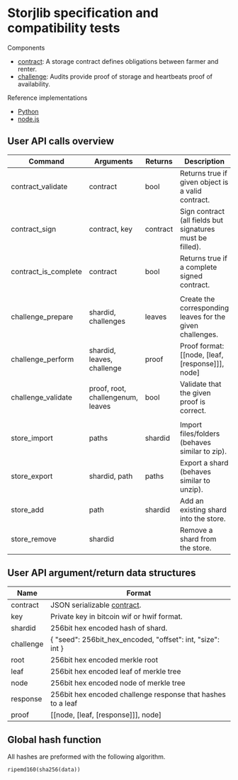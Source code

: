 # Storjlib specification and compatibility tests

Components

 * [contract](contract): A storage contract defines obligations between farmer and renter.
 * [challenge](challenge): Audits provide proof of storage and heartbeats proof of availability.


Reference implementations

 * [Python](https://github.com/storj/storjlib)
 * [node.js](https://github.com/Storj/node-storj)


## User API calls overview


| Command               | Arguments                         | Returns   | Description                                               |
|-----------------------|-----------------------------------|-----------|-----------------------------------------------------------|
| contract_validate     | contract                          | bool      | Returns true if given object is a valid contract.         |
| contract_sign         | contract, key                     | contract  | Sign contract (all fields but signatures must be filled). |
| contract_is_complete  | contract                          | bool      | Returns true if a complete signed contract.               |
|                       |                                   |           |                                                           |
| challenge_prepare     | shardid, challenges               | leaves    | Create the corresponding leaves for the given challenges. |
| challenge_perform     | shardid, leaves, challenge        | proof     | Proof format: [[node, [leaf, [response]]], node]          |
| challenge_validate    | proof, root, challengenum, leaves | bool      | Validate that the given proof is correct.                 |
|                       |                                   |           |                                                           |
| store_import          | paths                             | shardid   | Import files/folders (behaves similar to zip).            |
| store_export          | shardid, path                     | paths     | Export a shard (behaves similar to unzip).                |
| store_add             | path                              | shardid   | Add an existing shard into the store.                     |
| store_remove          | shardid                           |           | Remove a shard from the store.                            |


## User API argument/return data structures

| Name         | Format                                                         |
|--------------|----------------------------------------------------------------|
| contract     | JSON serializable [contract](contract).                        |
| key          | Private key in bitcoin wif or hwif format.                     |
| shardid      | 256bit hex encoded hash of shard.                              |
| challenge    | { "seed": 256bit_hex_encoded, "offset": int, "size": int }     |
| root         | 256bit hex encoded merkle root                                 |
| leaf         | 256bit hex encoded leaf of merkle tree                         |
| node         | 256bit hex encoded node of merkle tree                         |
| response     | 256bit hex encoded challenge response that hashes to a leaf    |
| proof        | [[node, [leaf, [response]]], node]                             |


## Global hash function

All hashes are preformed with the following algorithm.

    ripemd160(sha256(data))


